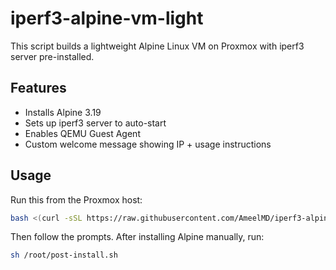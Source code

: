 # iperf3-alpine-vm-light

This script builds a lightweight Alpine Linux VM on Proxmox with iperf3 server pre-installed.

## Features
- Installs Alpine 3.19
- Sets up iperf3 server to auto-start
- Enables QEMU Guest Agent
- Custom welcome message showing IP + usage instructions

## Usage

Run this from the Proxmox host:

```bash
bash <(curl -sSL https://raw.githubusercontent.com/AmeelMD/iperf3-alpine-vm-light/main/setup.sh)
```

Then follow the prompts. After installing Alpine manually, run:

```bash
sh /root/post-install.sh
```
